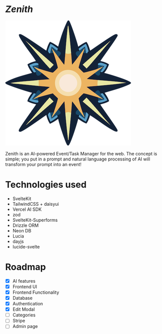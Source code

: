 # _Zenith_

![Logo](./static/favicon.png)

Zenith is an AI-powered Event/Task Manager for the web. The concept is simple; you put in a prompt and natural language processing of AI will transform your prompt into an event!

# Technologies used

- SvelteKit
- TailwindCSS + daisyui
- Vercel AI SDK
- zod
- SvelteKit-Superforms
- Drizzle ORM
- Neon DB
- Lucia
- dayjs
- lucide-svelte

# Roadmap

- [x] AI features
- [x] Frontend UI
- [x] Frontend Functionality
- [x] Database
- [x] Authentication
- [x] Edit Modal
- [ ] Categories
- [ ] Stripe
- [ ] Admin page
